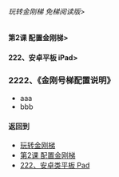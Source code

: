 ###### 玩转金刚梯 免梯阅读版>
#### 第2课 配置金刚梯>
#### 222、安卓平板 iPad>

### 2222、《金刚号梯配置说明》

- aaa
- bbb

#### 返回到
- [玩转金刚梯](https://github.com/a2zitpro/web/blob/master/LadderFree/main.md)
- [第2课 配置金刚梯](https://github.com/a2zitpro/web/blob/master/LadderFree/LadderConfigure/LadderConfigure.md)
- [222、安卓类平板 Pad](https://github.com/a2zitpro/web/blob/master/LadderFree/LadderConfigure/Android/Pad/Pad.md)

